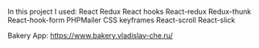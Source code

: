 In this project I used:
React
Redux
React hooks
React-redux
Redux-thunk
React-hook-form
PHPMailer
CSS keyframes
React-scroll
React-slick

Bakery App: https://www.bakery.vladislav-che.ru/
